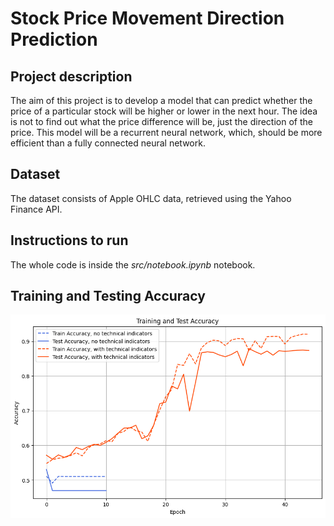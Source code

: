 # Stock Price Movement Direction Prediction

## Project description

The aim of this project is to develop a model that can predict whether the price of a particular stock will be higher or lower in the next hour. The idea is not to find out what the price difference will be, just the direction of the price. This model will be a recurrent neural network, which, should be more efficient than a fully connected neural network.

## Dataset

The dataset consists of Apple OHLC data, retrieved using the Yahoo Finance API.

## Instructions to run

The whole code is inside the *src/notebook.ipynb* notebook. 

## Training and Testing Accuracy

![plot](./accuracies.png)